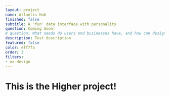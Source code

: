 ```yaml
---
layout: project
name: Atlantis Hub
finished: false
subtitle: A 'fun' data interface with personality
question: Coming Soon!
# question: What needs do users and businesses have, and how can design convey personality?
description: Test description
featured: false
color: eff7fa
order: 3
filters:
- ux-design
---
```


<h1>This is the Higher project!</h1>